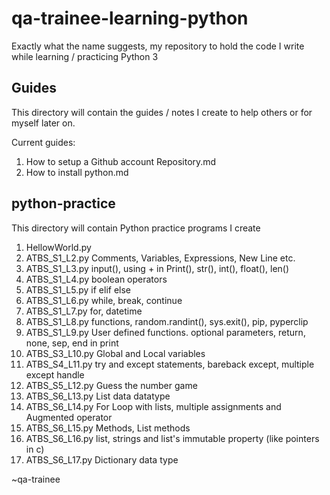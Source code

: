 # qa-trainee-learning-python

Exactly what the name suggests, my repository to hold the code I write while learning / practicing Python 3

## Guides
This directory will contain the guides / notes I create to help others or for myself later on.

Current guides:

1. How to setup a Github account Repository.md
2. How to install python.md

## python-practice
This directory will contain Python practice programs I create

1. HellowWorld.py
2. ATBS_S1_L2.py Comments, Variables, Expressions, New Line etc.
3. ATBS_S1_L3.py input(), using + in Print(), str(), int(), float(), len()
4. ATBS_S1_L4.py boolean operators
5. ATBS_S1_L5.py if elif else
6. ATBS_S1_L6.py while, break, continue
7. ATBS_S1_L7.py for, datetime
8. ATBS_S1_L8.py functions, random.randint(), sys.exit(), pip, pyperclip
9. ATBS_S1_L9.py User defined functions. optional parameters, return, none, sep, end in print
10. ATBS_S3_L10.py Global and Local variables
11. ATBS_S4_L11.py try and except statements, bareback except, multiple except handle
12. ATBS_S5_L12.py Guess the number game
13. ATBS_S6_L13.py List data datatype
14. ATBS_S6_L14.py For Loop with lists, multiple assignments and Augmented operator
15. ATBS_S6_L15.py Methods, List methods
16. ATBS_S6_L16.py list, strings and list's immutable property (like pointers in c)
17. ATBS_S6_L17.py Dictionary data type


~qa-trainee
